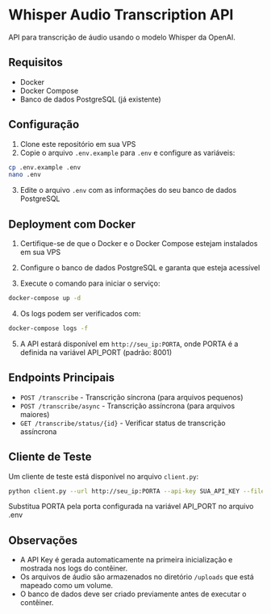 # Whisper Audio Transcription API

API para transcrição de áudio usando o modelo Whisper da OpenAI.

## Requisitos

- Docker
- Docker Compose
- Banco de dados PostgreSQL (já existente)

## Configuração

1. Clone este repositório em sua VPS
2. Copie o arquivo `.env.example` para `.env` e configure as variáveis:

```bash
cp .env.example .env
nano .env
```

3. Edite o arquivo `.env` com as informações do seu banco de dados PostgreSQL

## Deployment com Docker

1. Certifique-se de que o Docker e o Docker Compose estejam instalados em sua VPS

2. Configure o banco de dados PostgreSQL e garanta que esteja acessível

3. Execute o comando para iniciar o serviço:

```bash
docker-compose up -d
```

4. Os logs podem ser verificados com:

```bash
docker-compose logs -f
```

5. A API estará disponível em `http://seu_ip:PORTA`, onde PORTA é a definida na variável API_PORT (padrão: 8001)

## Endpoints Principais

- `POST /transcribe` - Transcrição síncrona (para arquivos pequenos)
- `POST /transcribe/async` - Transcrição assíncrona (para arquivos maiores)
- `GET /transcribe/status/{id}` - Verificar status de transcrição assíncrona

## Cliente de Teste

Um cliente de teste está disponível no arquivo `client.py`:

```bash
python client.py --url http://seu_ip:PORTA --api-key SUA_API_KEY --file caminho/para/audio.mp3 --modo assincrono
```

Substitua PORTA pela porta configurada na variável API_PORT no arquivo .env

## Observações

- A API Key é gerada automaticamente na primeira inicialização e mostrada nos logs do contêiner.
- Os arquivos de áudio são armazenados no diretório `/uploads` que está mapeado como um volume.
- O banco de dados deve ser criado previamente antes de executar o contêiner.
